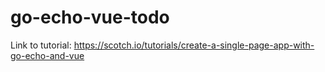 # go-echo-vue-todo

Link to tutorial:
https://scotch.io/tutorials/create-a-single-page-app-with-go-echo-and-vue
